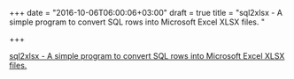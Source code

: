 +++
date = "2016-10-06T06:00:06+03:00"
draft = true
title = "sql2xlsx - A simple program to convert SQL rows into Microsoft Excel XLSX files. "

+++

<p><a href="https://t.co/HoLcc6QdRl">sql2xlsx - A simple program to convert SQL rows into Microsoft Excel XLSX files. </a></p>
